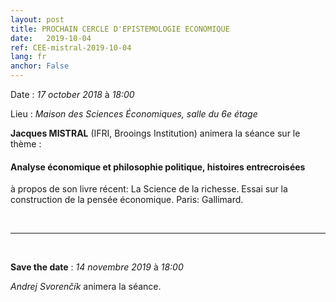 ```yaml
---
layout: post
title: PROCHAIN CERCLE D'EPISTEMOLOGIE ECONOMIQUE
date:   2019-10-04
ref: CEE-mistral-2019-10-04
lang: fr
anchor: False
---
```


<i class="fas fa-table"></i> Date : *17 october 2018* à *18:00*

<i class="fas fa-map-marked"></i> Lieu : *Maison des Sciences Économiques, salle du 6e étage*

**Jacques MISTRAL** (IFRI, Brooings Institution) animera la séance sur le thème :

#### Analyse économique et philosophie politique, histoires entrecroisées

à propos de son livre récent:  La Science de la richesse. Essai sur la construction de la pensée économique. Paris: Gallimard.



<!--more-->



<br>
<hr />
<br>

**Save the date** : *14 novembre 2019* à *18:00*

*Andrej Svorenčík* animera la séance.
